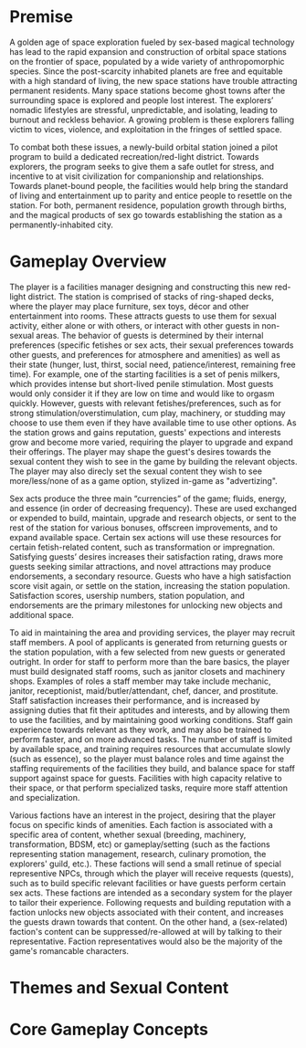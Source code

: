 # Premise
A golden age of space exploration fueled by sex-based magical technology has lead to the rapid expansion and construction of orbital space stations on the frontier of space, populated by a wide variety of anthropomorphic species. Since the post-scarcity inhabited planets are free and equitable with a high standard of living, the new space stations have trouble attracting permanent residents. Many space stations become ghost towns after the surrounding space is explored and people lost interest. The explorers’ nomadic lifestyles are stressful, unpredictable, and isolating, leading to burnout and reckless behavior. A growing problem is these explorers falling victim to vices, violence, and exploitation in the fringes of settled space. 

To combat both these issues, a newly-build orbital station joined a pilot program to build a dedicated recreation/red-light district. Towards explorers, the program seeks to give them a safe outlet for stress, and incentive to at visit civilization for companionship and relationships. Towards planet-bound people, the facilities would help bring the standard of living and entertainment up to parity and entice people to resettle on the station. For both, permanent residence, population growth through births, and the magical products of sex go towards establishing the station as a permanently-inhabited city.
# Gameplay Overview
The player is a facilities manager designing and constructing this new red-light district. The station is comprised of stacks of ring-shaped decks, where the player may place furniture, sex toys, décor and other entertainment into rooms. These attracts guests to use them for sexual activity, either alone or with others, or interact with other guests in non-sexual areas. The behavior of guests is determined by their internal preferences (specific fetishes or sex acts, their sexual preferences towards other guests, and preferences for atmosphere and amenities) as well as their state (hunger, lust, thirst, social need, patience/interest, remaining free time). For example, one of the starting facilities is a set of penis milkers, which provides intense but short-lived penile stimulation. Most guests would only consider it if they are low on time and would like to orgasm quickly. However, guests with relevant fetishes/preferences, such as for strong stimulation/overstimulation, cum play, machinery, or studding may choose to use them even if they have available time to use other options. As the station grows and gains reputation, guests' expections and interests grow and become more varied, requiring the player to upgrade and expand their offerings. The player may shape the guest's desires towards the sexual content they wish to see in the game by building the relevant objects. The player may also direcly set the sexual content they wish to see more/less/none of as a game option, stylized in-game as "advertizing".

Sex acts produce the three main “currencies” of the game; fluids, energy, and essence (in order of decreasing frequency). These are used exchanged or expended to build, maintain, upgrade and research objects, or sent to the rest of the station for various bonuses, offscreen improvements, and to expand available space. Certain sex actions will use these resources for certain fetish-related content, such as transformation or impregnation. Satisfying guests’ desires increases their satisfaction rating, draws more guests seeking similar attractions, and novel attractions may produce endorsements, a secondary resource. Guests who have a high satisfaction score visit again, or settle on the station, increasing the station population. Satisfaction scores, usership numbers, station population, and endorsements are the primary milestones for unlocking new objects and additional space.

To aid in maintaining the area and providing services, the player may recruit staff members. A pool of applicants is generated from returning guests or the station population, with a few selected from new guests or generated outright. In order for staff to perform more than the bare basics, the player must build designated staff rooms, such as janitor closets and machinery shops. Examples of roles a staff member may take include mechanic, janitor, receptionist, maid/butler/attendant, chef, dancer, and prostitute. Staff satisfaction increases their performance, and is increased by assigning duties that fit their aptitudes and interests, and by allowing them to use the facilities, and by maintaining good working conditions. Staff gain experience towards relevant as they work, and may also be trained to perform faster, and on more advanced tasks. The number of staff is limited by available space, and training requires resources that accumulate slowly (such as essence), so the player must balance roles and time against the staffing requirements of the facilities they build, and balance space for staff support against space for guests. Facilities with high capacity relative to their space, or that perform specialized tasks, require more staff attention and specialization.

Various factions have an interest in the project, desiring that the player focus on specific kinds of amenities. Each faction is associated with a specific area of content, whether sexual (breeding, machinery, transformation, BDSM, etc) or gameplay/setting (such as the factions representing station management, research, culinary promotion, the explorers' guild, etc.). These factions will send a small retinue of special representive NPCs, through which the player will receive requests (quests), such as to build specific relevant facilities or have guests perform certain sex acts. These factions are intended as a secondary system for the player to tailor their experience. Following requests and building reputation with a faction unlocks new objects associated with their content, and increases the guests drawn towards that content. On the other hand, a (sex-related) faction's content can be suppressed/re-allowed at will by talking to their representative. Faction representatives would also be the majority of the game's romancable characters.
# Themes and Sexual Content
# Core Gameplay Concepts

